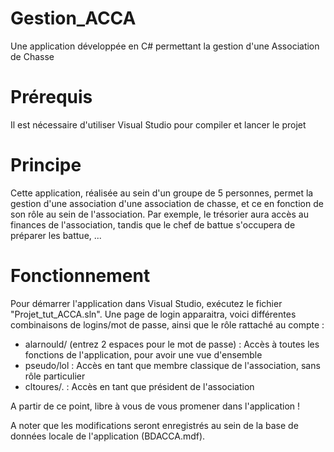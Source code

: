 # Gestion_ACCA
Une application développée en C# permettant la gestion d'une Association de Chasse

# Prérequis

Il est nécessaire d'utiliser Visual Studio pour compiler et lancer le projet

# Principe

Cette application, réalisée au sein d'un groupe de 5 personnes, permet la gestion d'une association d'une association de chasse, et ce en fonction de son rôle au sein de l'association. Par exemple, le trésorier aura accès au finances de l'association, tandis que le chef de battue s'occupera de préparer les battue, ...

# Fonctionnement

Pour démarrer l'application dans Visual Studio, exécutez le fichier "Projet_tut_ACCA.sln".
Une page de login apparaitra, voici différentes combinaisons de logins/mot de passe, ainsi que le rôle rattaché au compte :
- alarnould/  (entrez 2 espaces pour le mot de passe) : Accès à toutes les fonctions de l'application, pour avoir une vue d'ensemble
- pseudo/lol : Accès en tant que membre classique de l'association, sans rôle particulier
- cltoures/. : Accès en tant que président de l'association

A partir de ce point, libre à vous de vous promener dans l'application !

A noter que les modifications seront enregistrés au sein de la base de données locale de l'application (BDACCA.mdf).
